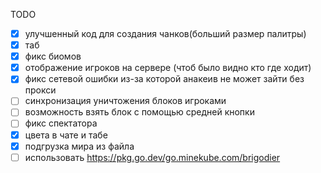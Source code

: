 TODO

* [X] улучшенный код для создания чанков(больший размер палитры)
* [X] таб
* [X] фикс биомов
* [X] отображение игроков на сервере (чтоб было видно кто где ходит)
* [X] фикс сетевой ошибки из-за которой анакеив не может зайти без прокси
* [ ] синхронизация уничтожения блоков игроками
* [ ] возможность взять блок с помощью средней кнопки
* [ ] фикс спектатора
* [X] цвета в чате и табе
* [X] подгрузка мира из файла
* [ ] использовать https://pkg.go.dev/go.minekube.com/brigodier
